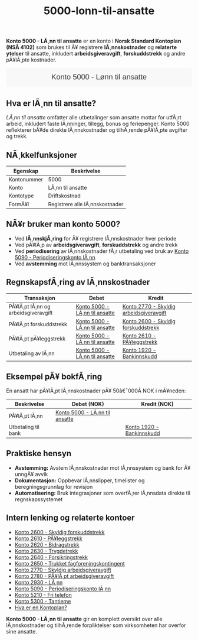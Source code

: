 ﻿---
title: "5000-lonn-til-ansatte"
meta_title: "5000-lonn-til-ansatte"
meta_description: "**Konto 5000 - LÃ¸nn til ansatte** er en konto i **Norsk Standard Kontoplan (NSÂ 4102)** som brukes til Ã¥ registrere **lÃ¸nnskostnader** og **relaterte ytelser..."
slug: 5000-lonn-til-ansatte
type: blog
layout: pages/single
---

**Konto 5000 - LÃ¸nn til ansatte** er en konto i **Norsk Standard Kontoplan (NSÂ 4102)** som brukes til Ã¥ registrere **lÃ¸nnskostnader** og **relaterte ytelser** til ansatte, inkludert **arbeidsgiveravgift**, **forskuddstrekk** og andre pÃ¥lÃ¸pte kostnader.

![Illustrasjon av konto 5000 LÃ¸nn til ansatte](5000-lonn-til-ansatte-image.svg)

## Hva er lÃ¸nn til ansatte?

*LÃ¸nn til ansatte* omfatter alle utbetalinger som ansatte mottar for utfÃ¸rt arbeid, inkludert faste lÃ¸nninger, tillegg, bonus og feriepenger. Konto 5000 reflekterer bÃ¥de direkte lÃ¸nnskostnader og tilhÃ¸rende pÃ¥lÃ¸pte avgifter og trekk.

## NÃ¸kkelfunksjoner

| Egenskap      | Beskrivelse                    |
|---------------|--------------------------------|
| Kontonummer   | 5000                           |
| Konto         | LÃ¸nn til ansatte               |
| Kontotype     | Driftskostnad                  |
| FormÃ¥l        | Registrere alle lÃ¸nnskostnader |

## NÃ¥r bruker man konto 5000?

* Ved **lÃ¸nnskjÃ¸ring** for Ã¥ registrere lÃ¸nnskostnader hver periode
* Ved pÃ¥lÃ¸p av **arbeidsgiveravgift**, **forskuddstrekk** og andre trekk
* Ved **periodisering** av lÃ¸nnskostnader fÃ¸r utbetaling ved bruk av [Konto 5090 - Periodiseringskonto lÃ¸nn](/blogs/kontoplan/5090-periodiseringskonto-lonn "Konto 5090 - Periodiseringskonto lÃ¸nn")
* Ved **avstemming** mot lÃ¸nnssystem og banktransaksjoner

## RegnskapsfÃ¸ring av lÃ¸nnskostnader

| Transaksjon                                  | Debet                                                                                                                                      | Kredit                                                                                                                                         |
|----------------------------------------------|--------------------------------------------------------------------------------------------------------------------------------------------|------------------------------------------------------------------------------------------------------------------------------------------------|
| PÃ¥lÃ¸pt lÃ¸nn og arbeidsgiveravgift            | [Konto 5000 - LÃ¸nn til ansatte](/blogs/kontoplan/5000-lonn-til-ansatte "Konto 5000 - LÃ¸nn til ansatte")                                    | [Konto 2770 - Skyldig arbeidsgiveravgift](/blogs/kontoplan/2770-skyldig-arbeidsgiveravgift "Konto 2770 - Skyldig arbeidsgiveravgift")          |
| PÃ¥lÃ¸pt forskuddstrekk                        | [Konto 5000 - LÃ¸nn til ansatte](/blogs/kontoplan/5000-lonn-til-ansatte "Konto 5000 - LÃ¸nn til ansatte")                                    | [Konto 2600 - Skyldig forskuddstrekk](/blogs/kontoplan/2600-forskuddstrekk "Konto 2600 - Skyldig forskuddstrekk")                            |
| PÃ¥lÃ¸pt pÃ¥leggstrekk                          | [Konto 5000 - LÃ¸nn til ansatte](/blogs/kontoplan/5000-lonn-til-ansatte "Konto 5000 - LÃ¸nn til ansatte")                                    | [Konto 2610 - PÃ¥leggstrekk](/blogs/kontoplan/2610-paalleggstrekk "Konto 2610 - PÃ¥leggstrekk")                                                |
| Utbetaling av lÃ¸nn                            | [Konto 5000 - LÃ¸nn til ansatte](/blogs/kontoplan/5000-lonn-til-ansatte "Konto 5000 - LÃ¸nn til ansatte")                                    | [Konto 1920 - Bankinnskudd](/blogs/kontoplan/1920-bankinnskudd "Konto 1920 - Bankinnskudd")                                                  |

## Eksempel pÃ¥ bokfÃ¸ring

En ansatt har pÃ¥lÃ¸pt lÃ¸nnskostnader pÃ¥ 50â€¯000Â NOK i mÃ¥neden:

| Beskrivelse            | Debet (NOK)                                                                                                                             | Kredit (NOK)                                                                                     |
|------------------------|-----------------------------------------------------------------------------------------------------------------------------------------|--------------------------------------------------------------------------------------------------|
| PÃ¥lÃ¸pt lÃ¸nn            | [Konto 5000 - LÃ¸nn til ansatte](/blogs/kontoplan/5000-lonn-til-ansatte "Konto 5000 - LÃ¸nn til ansatte")                                 |                                                                                                  |
| Utbetaling til bank    |                                                                                                                                         | [Konto 1920 - Bankinnskudd](/blogs/kontoplan/1920-bankinnskudd "Konto 1920 - Bankinnskudd")       |

## Praktiske hensyn

* **Avstemming:** Avstem lÃ¸nnskostnader mot lÃ¸nnssystem og bank for Ã¥ unngÃ¥ avvik
* **Dokumentasjon:** Oppbevar lÃ¸nnslipper, timelister og beregningsgrunnlag for revisjon
* **Automatisering:** Bruk integrasjoner som overfÃ¸rer lÃ¸nnsdata direkte til regnskapssystemet

## Intern lenking og relaterte kontoer

* [Konto 2600 - Skyldig forskuddstrekk](/blogs/kontoplan/2600-forskuddstrekk "Konto 2600 - Skyldig forskuddstrekk")
* [Konto 2610 - PÃ¥leggstrekk](/blogs/kontoplan/2610-paalleggstrekk "Konto 2610 - PÃ¥leggstrekk")
* [Konto 2620 - Bidragstrekk](/blogs/kontoplan/2620-bidragstrekk "Konto 2620 - Bidragstrekk")
* [Konto 2630 - Trygdetrekk](/blogs/kontoplan/2630-trygdetrekk "Konto 2630 - Trygdetrekk")
* [Konto 2640 - Forsikringstrekk](/blogs/kontoplan/2640-forsikringstrekk "Konto 2640 - Forsikringstrekk")
* [Konto 2650 - Trukket fagforeningskontingent](/blogs/kontoplan/2650-trukket-fagforeningskontingent "Konto 2650 - Trukket fagforeningskontingent")
* [Konto 2770 - Skyldig arbeidsgiveravgift](/blogs/kontoplan/2770-skyldig-arbeidsgiveravgift "Konto 2770 - Skyldig arbeidsgiveravgift")
* [Konto 2780 - PÃ¥lÃ¸pt arbeidsgiveravgift](/blogs/kontoplan/2780-palopte-arbeidsgiveravgift "Konto 2780 - PÃ¥lÃ¸pt arbeidsgiveravgift")
* [Konto 2930 - LÃ¸nn](/blogs/kontoplan/2930-lonn "Konto 2930 - LÃ¸nn")
* [Konto 5090 - Periodiseringskonto lÃ¸nn](/blogs/kontoplan/5090-periodiseringskonto-lonn "Konto 5090 - Periodiseringskonto lÃ¸nn")
* [Konto 5210 - Fri telefon](/blogs/kontoplan/5210-fri-telefon "Konto 5210 - Fri telefon: RegnskapsfÃ¸ring av fri telefon som ansattgode i Norsk kontoplan")
* [Konto 5300 - Tantieme](/blogs/kontoplan/5300-tantieme "Konto 5300 - Tantieme: BokfÃ¸ring av resultatbasert godtgjÃ¸relse i Norsk kontoplan")
* [Hva er en Kontoplan?](/blogs/regnskap/hva-er-kontoplan "Hva er en Kontoplan? Komplett Guide til Kontoplaner i Norsk Regnskap")

**Konto 5000 - LÃ¸nn til ansatte** gir en komplett oversikt over alle lÃ¸nnskostnader og tilhÃ¸rende forpliktelser som virksomheten har overfor sine ansatte.
